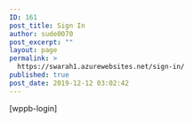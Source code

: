 ```yaml
---
ID: 161
post_title: Sign In
author: sude0070
post_excerpt: ""
layout: page
permalink: >
  https://swarah1.azurewebsites.net/sign-in/
published: true
post_date: 2019-12-12 03:02:42
---
```

<p>[wppb-login]</p>
